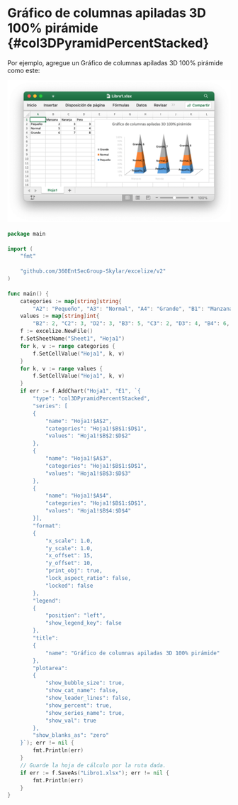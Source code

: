 # Gráfico de columnas apiladas 3D 100% pirámide {#col3DPyramidPercentStacked}

Por ejemplo, agregue un Gráfico de columnas apiladas 3D 100% pirámide como este:

<p align="center"><img width="771" src="../images/3d_pyramid_percent_stacked_column_chart.png" alt="crear un Gráfico de columnas apiladas 3D 100% pirámide con excelize usando el lenguaje Go"></p>

```go
package main

import (
    "fmt"

    "github.com/360EntSecGroup-Skylar/excelize/v2"
)

func main() {
    categories := map[string]string{
        "A2": "Pequeño", "A3": "Normal", "A4": "Grande", "B1": "Manzana", "C1": "Naranja", "D1": "Pera"}
    values := map[string]int{
        "B2": 2, "C2": 3, "D2": 3, "B3": 5, "C3": 2, "D3": 4, "B4": 6, "C4": 7, "D4": 8}
    f := excelize.NewFile()
    f.SetSheetName("Sheet1", "Hoja1")
    for k, v := range categories {
        f.SetCellValue("Hoja1", k, v)
    }
    for k, v := range values {
        f.SetCellValue("Hoja1", k, v)
    }
    if err := f.AddChart("Hoja1", "E1", `{
        "type": "col3DPyramidPercentStacked",
        "series": [
        {
            "name": "Hoja1!$A$2",
            "categories": "Hoja1!$B$1:$D$1",
            "values": "Hoja1!$B$2:$D$2"
        },
        {
            "name": "Hoja1!$A$3",
            "categories": "Hoja1!$B$1:$D$1",
            "values": "Hoja1!$B$3:$D$3"
        },
        {
            "name": "Hoja1!$A$4",
            "categories": "Hoja1!$B$1:$D$1",
            "values": "Hoja1!$B$4:$D$4"
        }],
        "format":
        {
            "x_scale": 1.0,
            "y_scale": 1.0,
            "x_offset": 15,
            "y_offset": 10,
            "print_obj": true,
            "lock_aspect_ratio": false,
            "locked": false
        },
        "legend":
        {
            "position": "left",
            "show_legend_key": false
        },
        "title":
        {
            "name": "Gráfico de columnas apiladas 3D 100% pirámide"
        },
        "plotarea":
        {
            "show_bubble_size": true,
            "show_cat_name": false,
            "show_leader_lines": false,
            "show_percent": true,
            "show_series_name": true,
            "show_val": true
        },
        "show_blanks_as": "zero"
    }`); err != nil {
        fmt.Println(err)
    }
    // Guarde la hoja de cálculo por la ruta dada.
    if err := f.SaveAs("Libro1.xlsx"); err != nil {
        fmt.Println(err)
    }
}
```
